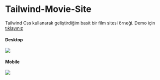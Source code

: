 # Tailwind-Movie-Site
Tailwind Css kullanarak geliştirdiğim basit bir film sitesi örneği. 
Demo için [tıklayınız](https://movie-digi.netlify.app/)

#### Desktop
![](https://media.giphy.com/media/v1.Y2lkPTc5MGI3NjExcG5uaXpsbWpjejEwbXBneHlvZXJiaGQ5ZWpyZWR5ZXQ4ZHc5bG43dCZlcD12MV9pbnRlcm5hbF9naWZfYnlfaWQmY3Q9Zw/HpC7TyBnlyu0N3vP8A/giphy.gif)

#### Mobile
![](https://media.giphy.com/media/v1.Y2lkPTc5MGI3NjExODFuOHkzNDU3bHJmeDQyeHZxazJlejZobmgybWs4cGthNWk4c29qYSZlcD12MV9pbnRlcm5hbF9naWZfYnlfaWQmY3Q9Zw/aezwh4vIZUPTH9w1TS/giphy.gif)

